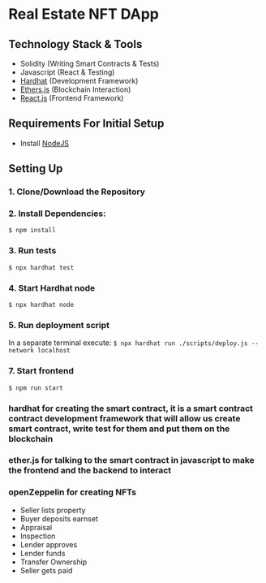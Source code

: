 # Real Estate NFT DApp

## Technology Stack & Tools

- Solidity (Writing Smart Contracts & Tests)
- Javascript (React & Testing)
- [Hardhat](https://hardhat.org/) (Development Framework)
- [Ethers.js](https://docs.ethers.io/v5/) (Blockchain Interaction)
- [React.js](https://reactjs.org/) (Frontend Framework)

## Requirements For Initial Setup

- Install [NodeJS](https://nodejs.org/en/)

## Setting Up

### 1. Clone/Download the Repository

### 2. Install Dependencies:

`$ npm install`

### 3. Run tests

`$ npx hardhat test`

### 4. Start Hardhat node

`$ npx hardhat node`

### 5. Run deployment script

In a separate terminal execute:
`$ npx hardhat run ./scripts/deploy.js --network localhost`

### 7. Start frontend

`$ npm run start`

### hardhat for creating the smart contract, it is a smart contract contract development framework that will allow us create smart contract, write test for them and put them on the blockchain

### ether.js for talking to the smart contract in javascript to make the frontend and the backend to interact

### openZeppelin for creating NFTs

- Seller lists property
- Buyer deposits earnset
- Appraisal
- Inspection
- Lender approves
- Lender funds
- Transfer Ownership
- Seller gets paid

